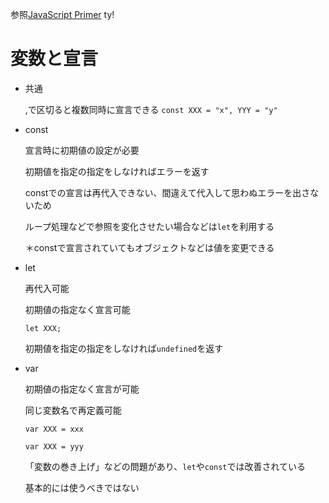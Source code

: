 参照[JavaScript Primer](https://jsprimer.net/basic/string/)
ty!



# 変数と宣言




- 共通


	,で区切ると複数同時に宣言できる
	`const XXX = "x", YYY = "y"` 


- const




	宣言時に初期値の設定が必要



	初期値を指定の指定をしなければエラーを返す



	constでの宣言は再代入できない、間違えて代入して思わぬエラーを出さないため



	ループ処理などで参照を変化させたい場合などは`let`を利用する


	＊constで宣言されていてもオブジェクトなどは値を変更できる



- let



	再代入可能



	初期値の指定なく宣言可能

	`let XXX;`



	初期値を指定の指定をしなければ`undefined`を返す



- var



	初期値の指定なく宣言が可能


	同じ変数名で再定義可能

	`var XXX = xxx`

	`var XXX = yyy`



	「変数の巻き上げ」などの問題があり、`let`や`const`では改善されている

	基本的には使うべきではない
